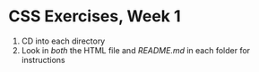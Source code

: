 # CSS Exercises, Week 1

1. CD into each directory
1. Look in *both* the HTML file and *README.md* in each folder for instructions
